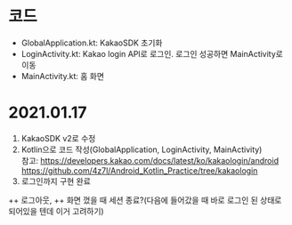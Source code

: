 # 코드
* GlobalApplication.kt: KakaoSDK 초기화
* LoginActivity.kt: Kakao login API로 로그인. 로그인 성공하면 MainActivity로 이동
* MainActivity.kt: 홈 화면 

# 2021.01.17

1. KakaoSDK v2로 수정  
2. Kotlin으로 코드 작성(GlobalApplication, LoginActivity, MainActivity)  
   참고: https://developers.kakao.com/docs/latest/ko/kakaologin/android  
         https://github.com/4z7l/Android_Kotlin_Practice/tree/kakaologin
3. 로그인까지 구현 완료  

++ 로그아웃, 
++ 화면 껐을 때 세션 종료?(다음에 들어갔을 때 바로 로그인 된 상태로 되어있을 텐데 이거 고려하기)  




